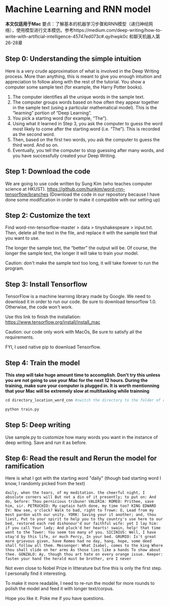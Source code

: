 # Machine Learning and RNN model
**本文仅适用于Mac**
要点：了解基本的机器学习步骤和RNN模型（递归神经网络），使用模型进行文本模仿。参考https://medium.com/deep-writing/how-to-write-with-artificial-intelligence-45747ed073c#.qyihwpk0c 和聊天机器人第26-28章
## Step 0: Understanding the simple intuition
Here is a very crude approximation of what is involved in the Deep Writing process. More than anything, this is meant to give you enough intuition and appreciation to follow along with the rest of the tutorial.
You show a computer some sample text (for example, the Harry Potter books).

1. The computer identifies all the unique words in the sample text.
2. The computer groups words based on how often they appear together in the sample text (using a particular mathematical model). This is the “learning” portion of “Deep Learning”.
3. You pick a starting word (for example, “The”).
4. Using what it learned in Step 3, you ask the computer to guess the word most likely to come after the starting word (i.e. “The”). This is recorded as the second word.
5. Then, based on the first two words, you ask the computer to guess the third word. And so on.
6. Eventually, you tell the computer to stop guessing after many words, and you have successfully created your Deep Writing.

## Step 1: Download the code
We are going to use code written by Sung Kim (who teaches computer science at HKUST). https://github.com/hunkim/word-rnn-tensorflow/branches (Download the code in our repository because I have done some modification in order to make it compatible with our setting up)

## Step 2: Customize the text
Find word-rnn-tensorflow-master > data > tinyshakespeare > input.txt. Then, delete all the text in the file, and replace it with the sample text that you want to use.

The longer the sample text, the “better” the output will be. Of course, the longer the sample text, the longer it will take to train your model. 

Caution: don't make the sample text too long, it will take forever to run the program. 

## Step 3: Install Tensorflow
TensorFlow is a machine learning library made by Google. We need to download it in order to run our code. Be sure to download tensorflow 1.0. Otherwise, the code won't work. 

Use this link to finish the installation: https://www.tensorflow.org/install/install_mac

Caution: our code only work with MacOs, Be sure to satisfy all the requirements. 

FYI, I used native pip to download Tensorflow. 

## Step 4: Train the model
**This step will take huge amount time to accomplish. Don't try this unless you are not going to use your Mac for the next 12 hours. During the training, make sure your computer is plugged in. It is worth mentionning that your Mac will be extremely slow at multitasking while trainning**

```python
cd directory_location_word_cnn #switch the directory to the folder of rnn model
```
```python
python train.py
```

## Step 5: Deep writing
Use sample.py to customize how many words you want in the instance of deep writing. Save and run it as before. 

## Step 6: Read the result and Rerun the model for ramification
Here is what I got with the starting word "daily" (though bad starting word I know, I randomly picked from the text)

``
daily, when the tears, of my meditation. the cheerful night, I absolute corners will But not a din of it presently; to put on: And do, before: Thou pernicious tribune! VALERIA: ROMEO: Prithee, save him, sir. PETRUCHIO: My captain hath done, my time too? KING EDWARD IV: Now see, o'clock? Walk to bad, right to frown: O, Lead from my most pardon with our unity. YORK: Saving your it another; and, thou liest, Put to your spirit to help you to thy country's use here to our bed, restored each red dishonour'd our faithful wife: yet I lay him: if you call Your lady; And pluck'd her hearts! swain, help! that time went to the Tower: You seem too many of you. SICINIUS: Well, I have stay'd by this life, or much Percy, In your bed. GRUMIO: Is't great more grievous given, have Romeo had no day, hang, hope, some deed shall follow all them. Messenger: What Isabel, comes to the king Where thou shall slide on her arms As those lies like a hands To show about thee. GONZALO: Ay, though thou art hate on every orange issue. Keeper: fasten your hand the herald must be brother, ere I never
``

Not even close to Nobel Prize in litterature but fine this is only the first step. I personally find it interesting. 

To make it more readable, I need to re-run the model for more rounds to polish the model and feed it with longer text/corpus.

Hope you like it. Poke me if you have questions. 

